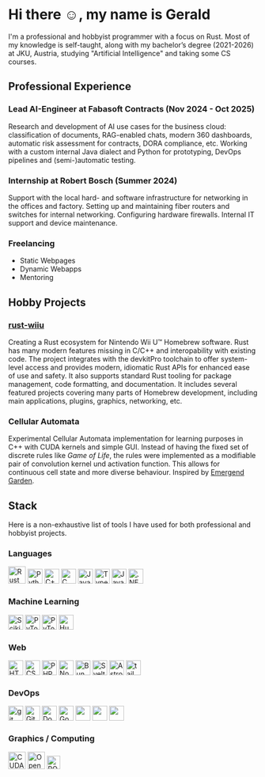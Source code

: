 <!---
29th-Day/29th-Day is a ✨ special ✨ repository because its `README.md` (this file) appears on your GitHub profile.
You can click the Preview link to take a look at your changes.
--->

# Hi there ☺️, my name is Gerald

I'm a professional and hobbyist programmer with a focus on Rust. Most of my knowledge is self-taught, along with my bachelor’s degree (2021-2026) at JKU, Austria, studying "Artificial Intelligence" and taking some CS courses.

## Professional Experience

### Lead AI-Engineer at Fabasoft Contracts (Nov 2024 - Oct 2025)

Research and development of AI use cases for the business cloud: classification of documents, RAG-enabled chats, modern 360 dashboards, automatic risk assessment for contracts, DORA compliance, etc.
Working with a custom internal Java dialect and Python for prototyping, DevOps pipelines and (semi-)automatic testing.

### Internship at Robert Bosch (Summer 2024)

Support with the local hard- and software infrastructure for networking in the offices and factory.
Setting up and maintaining fiber routers and switches for internal networking. Configuring hardware firewalls. Internal IT support and device maintenance.

### Freelancing
* Static Webpages
* Dynamic Webapps
* Mentoring

## Hobby Projects

### [rust-wiiu](https://github.com/rust-wiiu)

Creating a Rust ecosystem for Nintendo Wii U™ Homebrew software. Rust has many modern features missing in C/C++ and interopability with existing code. The project integrates with the devkitPro toolchain to offer system-level access and provides modern, idiomatic Rust APIs for enhanced ease of use and safety. It also supports standard Rust tooling for package management, code formatting, and documentation. It includes several featured projects covering many parts of Homebrew development, including main applications, plugins, graphics, networking, etc.

### Cellular Automata

Experimental Cellular Automata implementation for learning purposes in C++ with CUDA kernels and simple GUI. Instead of having the fixed set of discrete rules like _Game of Life_, the rules were implemented as a modifiable pair of convolution kernel und activation function. This allows for continuous cell state and more diverse behaviour. Inspired by [Emergend Garden](https://youtu.be/3H79ZcBuw4M).

## Stack

Here is a non-exhaustive list of tools I have used for both professional and hobbyist projects.

### Languages
<p align="left">
  <img height="35" src="https://www.rust-lang.org/static/images/favicon.svg" alt="Rust" title="Rust"/>
  <img height="30" src="https://www.vectorlogo.zone/logos/python/python-icon.svg" alt="Python" title="Python"/>
  <img height="30" src="https://www.vectorlogo.zone/logos/isocpp/isocpp-icon.svg" alt="C++" title="C++"/>
  <img height="30" src="https://www.vectorlogo.zone/logos/open-std_c/open-std_c-icon.svg" alt="C" title="C"/>
  <img height="30" src="https://www.vectorlogo.zone/logos/javascript/javascript-icon.svg" alt="JavaScript" title="JavaScript"/>
  <img height="30" src="https://www.vectorlogo.zone/logos/typescriptlang/typescriptlang-icon.svg" alt="TypeScript" title="TypeScript"/>
  <img height="30" src="https://www.vectorlogo.zone/logos/java/java-icon.svg" alt="Java" title="Java"/>
  <img height="30" src="https://www.vectorlogo.zone/logos/dotnet/dotnet-tile.svg" alt=".NET" title=".NET"/>
  <!--
  <img height="30" src="" alt="" title=""/>
  -->
</p>

### Machine Learning

<p align="left">
  <img height="30" src="https://upload.wikimedia.org/wikipedia/commons/thumb/0/05/Scikit_learn_logo_small.svg/2378px-Scikit_learn_logo_small.svg.png" alt="Scikit-learn" title="Scikit-learn"/>
  <img height="30" src="https://www.vectorlogo.zone/logos/pytorch/pytorch-icon.svg" alt="PyTorch" title="PyTorch"/>
  <img height="30" src="https://lightning.ai/favicon/favicon.ico" alt="PyTorch Lightning" title="PyTorch Lightning: A deep learning framework based on PyTorch focusing on flexability and performance at scale."/>
  <img height="30" src="https://huggingface.co/favicon.ico" alt="HuggingFace" title="HuggingFace"/>
  <!--
  <img height="30" src="" alt="" title=""/>
  -->
</p>

### Web

<p align="left">
  <img height="30" src="https://www.vectorlogo.zone/logos/w3_html5/w3_html5-icon.svg" alt="HTML5" title="HTML5"/>
  <img height="30" src="https://www.vectorlogo.zone/logos/w3_css/w3_css-icon.svg" alt="CSS" title="CSS"/>
  <img height="30" src="https://www.vectorlogo.zone/logos/php/php-icon.svg" alt="PHP" title="PHP"/>
  <img height="30" src="https://www.vectorlogo.zone/logos/nodejs/nodejs-icon.svg" alt="NodeJS" title="NodeJS: *The* JavaScript runtime for server side JS"/>
  <img height="30" src="https://www.vectorlogo.zone/logos/bunsh/bunsh-icon.svg" alt="Bun" title="Bun: A modern all-in-one JavaScript runtime & toolkit"/>
  <img height="30" src="https://www.vectorlogo.zone/logos/sveltetechnology/sveltetechnology-icon.svg" alt="Svelte" title="Svelte: A JS framework using a compiler (instead of a VDOM) for performant web pages."/>
  <img height="30" src="https://astro.build/favicon.svg" alt="Astro" title="Astro: A web framework for fast, content-driven web pages."/>
  <img height="30" src="https://www.vectorlogo.zone/logos/tailwindcss/tailwindcss-icon.svg" alt="tailwind" title="tailwind: A CSS framework providing 'utility-classes' for simpler styling."/>
  <!--
  <img height="30" src="" alt="" title=""/>
  -->
</p>

### DevOps

<p align="left">
  <img height="30" src="https://www.vectorlogo.zone/logos/git-scm/git-scm-icon.svg" alt="git" title="git"/>
  <img height="30" src="https://www.vectorlogo.zone/logos/github/github-tile.svg" alt="Github" title="Github"/>
  <img height="30" src="https://www.vectorlogo.zone/logos/docker/docker-tile.svg" alt="Docker" title="Docker"/>
  <img height="30" src="https://www.vectorlogo.zone/logos/google_cloud/google_cloud-icon.svg" alt="Google Cloud Platform" title="Google Cloud Platform"/>
  <img height="30" src="" alt="" title=""/>
  <img height="30" src="" alt="" title=""/>
  <img height="30" src="" alt="" title=""/>
  <!--
  <img height="30" src="" alt="" title=""/>
  -->
</p>

### Graphics / Computing
<p align="left">
  <img height="35" src="https://www.vectorlogo.zone/logos/nvidia/nvidia-icon.svg" alt="CUDA" title="CUDA: A high performance computing framework for NVIDIA accelerators."/>
  <img height="35" src="https://www.vectorlogo.zone/logos/opengl/opengl-icon.svg" alt="OpenGL / GLSL" title="OpenGL / GLSL: A cross-platform API for graphics applications or parallel computing."/>
  <img height="27" src="https://www.vectorlogo.zone/logos/amd/amd-icon.svg" alt="ROCm" title="ROCm: An open-source high performance software stack for AMD accelerators."/>
  <!--
  <img height="30" src="" alt="" title=""/>
  -->
</p>

<!--

<p align="left">
  <img height="30" src="" alt="" title=""/>
</p>

-->
